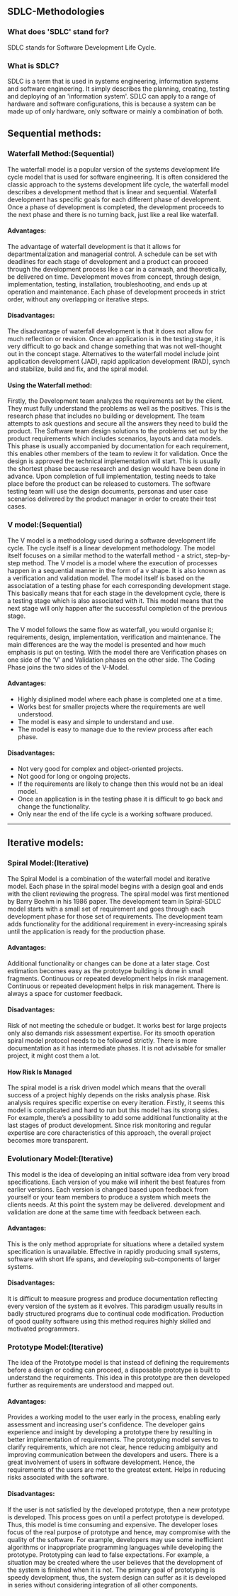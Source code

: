 ## SDLC-Methodologies

### What does 'SDLC' stand for?
SDLC stands for Software Development Life Cycle. 
### What is SDLC?
SDLC is a term that is used in systems engineering, information systems and software engineering. It simply describes the planning, creating, testing and deploying of an 'information system'. SDLC can apply to a range of hardware and software configurations, this is because a system can be made up of only hardware, only software or mainly a combination of both.
## Sequential methods:
### Waterfall Method:(Sequential)
The waterfall model is a popular version of the systems development life cycle model that is used for software engineering. It is often considered the classic approach to the systems development life cycle, the waterfall model describes a development method that is linear and sequential. Waterfall development has specific goals for each different phase of development. Once a phase of development is completed, the development proceeds to the next phase and there is no turning back, just like a real like waterfall.
#### Advantages:
The advantage of waterfall development is that it allows for departmentalization and managerial control. A schedule can be set with deadlines for each stage of development and a product can proceed through the development process like a car in a carwash, and theoretically, be delivered on time. Development moves from concept, through design, implementation, testing, installation, troubleshooting, and ends up at operation and maintenance. Each phase of development proceeds in strict order, without any overlapping or iterative steps.
#### Disadvantages:
The disadvantage of waterfall development is that it does not allow for much reflection or revision. Once an application is in the testing stage, it is very difficult to go back and change something that was not well-thought out in the concept stage. Alternatives to the waterfall model include joint application development (JAD), rapid application development (RAD), synch and stabilize, build and fix, and the spiral model.
#### Using the Waterfall method:
Firstly, the Development team analyzes the requirements set by the client. They must fully understand the problems as well as the positives. This is the research phase that includes no building or development. The team attempts to ask questions and secure all the answers they need to build the product. The Software team design solutions to the problems set out by the product requirements which includes scenarios, layouts and data models. This phase is usually accompanied by documentation for each requirement, this enables other members of the team to review it for validation.
Once the design is approved the technical implementation will start. This is usually the shortest phase because research and design would have been done in advance. Upon completion of full implementation, testing needs to take place before the product can be released to customers. The software testing team will use the design documents, personas and user case scenarios delivered by the product manager in order to create their test cases.
### V model:(Sequential)
The V model is a methodology used during a software development life cycle. The cycle itself is a linear development methodology. The model itself focuses on a similar method to the waterfall method - a strict, step-by-step method. The V model is a model where the execution of processes happen in a sequential manner in the form of a v shape. It is also known as a verification and validation model. The model itself is based on the associatation of a testing phase for each corresponding development stage. This basically means that for each stage in the development cycle, there is a testing stage which is also associated with it. This model means that the next stage will only happen after the successful completion of the previous stage. 

The V model follows the same flow as waterfall, you would organise it; requirements, design, implementation, verification and maintenance. The main differences are the way the model is presented and how much emphasis is put on testing. With the model there are Verification phases on one side of the ‘V’ and Validation phases on the other side. The Coding Phase joins the two sides of the V-Model. 
#### Advantages:
* Highly disiplined model where each phase is completed one at a time.
* Works best for smaller projects where the requirements are well understood.
* The model is easy and simple to understand and use.
* The model is easy to manage due to the review process after each phase.
#### Disadvantages:
* Not very good for complex and object-oriented projects.
* Not good for long or ongoing projects.
* If the requirements are likely to change then this would not be an ideal model.
* Once an application is in the testing phase it is difficult to go back and change the functionality.
* Only near the end of the life cycle is a working software produced.

---

## Iterative models:
### Spiral Model:(Iterative)
The Spiral Model is a combination of the waterfall model and iterative model. Each phase in the spiral model begins with a design goal and ends with the client reviewing the progress. The spiral model was first mentioned by Barry Boehm in his 1986 paper. The development team in Spiral-SDLC model starts with a small set of requirement and goes through each development phase for those set of requirements. The development team adds functionality for the additional requirement in every-increasing spirals until the application is ready for the production phase.
#### Advantages:
Additional functionality or changes can be done at a later stage. Cost estimation becomes easy as the prototype building is done in small fragments. Continuous or repeated development helps in risk management. Continuous or repeated development helps in risk management. There is always a space for customer feedback.
#### Disadvantages:
Risk of not meeting the schedule or budget. It works best for large projects only also demands risk assessment expertise. For its smooth operation spiral model protocol needs to be followed strictly. There is more documentation as it has intermediate phases. It is not advisable for smaller project, it might cost them a lot.
#### How Risk Is Managed
The spiral model is a risk driven model which means that the overall success of a project highly depends on the risks analysis phase. Risk analysis requires specific expertise on every iteration. Firstly, it seems this model is complicated and hard to run but this model has its strong sides. For example, there’s a possibility to add some additional functionality at the last stages of product development. Since risk monitoring and regular expertise are core characteristics of this approach, the overall project becomes more transparent. 
### Evolutionary Model:(Iterative)
This model is the idea of developing an initial software idea from very broad specifications. Each version of you make will inherit the best features from earlier versions. Each version is changed based upon feedback from yourself or your team members to produce a system which meets the clients needs. At this point the system may be delivered. development and validation are done at the same time with feedback between each.
#### Advantages: 
This is the only method appropriate for situations where a detailed system specification is unavailable. Effective in rapidly producing small systems, software with short life spans, and developing sub-components of larger systems.
#### Disadvantages: 
It is difficult to measure progress and produce documentation reflecting every version of the system as it evolves. This paradigm usually results in badly structured programs due to continual code modification. Production of good quality software using this method requires highly skilled and motivated programmers.
### Prototype Model:(Iterative)
The idea of the Prototype model is that instead of defining the requirements before a design or coding can proceed, a disposable prototype is built to understand the requirements. This idea in this prototype are then developed further as requirements are understood and mapped out.
#### Advantages:
Provides a working model to the user early in the process, enabling early assessment and increasing user's confidence. The developer gains experience and insight by developing a prototype there by resulting in better implementation of requirements. The prototyping model serves to clarify requirements, which are not clear, hence reducing ambiguity and improving communication between the developers and users. There is a great involvement of users in software development. Hence, the requirements of the users are met to the greatest extent. Helps in reducing risks associated with the software.
#### Disadvantages:
If the user is not satisfied by the developed prototype, then a new prototype is developed. This process goes on until a perfect prototype is developed. Thus, this model is time consuming and expensive. The developer loses focus of the real purpose of prototype and hence, may compromise with the quality of the software. For example, developers may use some inefficient algorithms or inappropriate programming languages while developing the prototype. Prototyping can lead to false expectations. For example, a situation may be created where the user believes that the development of the system is finished when it is not. The primary goal of prototyping is speedy development, thus, the system design can suffer as it is developed in series without considering integration of all other components.

